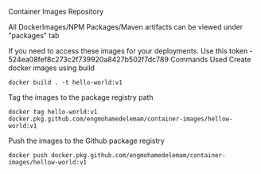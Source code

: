 Container Images Repository

All DockerImages/NPM Packages/Maven artifacts can be viewed under "packages" tab

If you need to access these images for your deployments. Use this token - 524ea08fef8c273c2f739920a8427b502f7dc789
Commands Used
Create docker images using build

    docker build . -t hello-world:v1

Tag the images to the package registry path

    docker tag hello-world:v1 docker.pkg.github.com/engmohamedelemam/container-images/hellow-world:v1


Push the images to the Github package registry

    docker push docker.pkg.github.com/engmohamedelemam/container-images/hellow-world:v1

